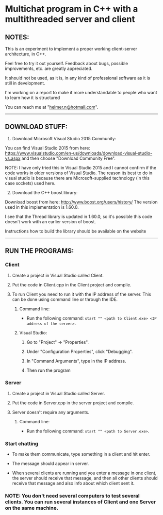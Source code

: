 # Multichat program in C++ with a multithreaded server and client

## NOTES:  

This is an experiment to implement a proper working client-server architecture, in C++.

Feel free to try it out yourself. Feedback about bugs, possible improvements, etc. are greatly appreciated.

It should not be used, as it is, in any kind of professional software as it is still in development. 

I'm working on a report to make it more understandable to people who want to learn how it is structured

You can reach me at "helmer.n@hotmail.com".

---------------------------------

## DOWNLOAD STUFF:   

1. Download Microsoft Visual Studio 2015 Community:

You can find Visual Studio 2015 from here: 
https://www.visualstudio.com/en-us/downloads/download-visual-studio-vs.aspx
and then choose "Download Community Free".

NOTE: I have only tried this in Visual Studio 2015 and I cannot confirm if the code works
      in older versions of Visual Studio. The reason its best to do in visual studio is because there
      are Microsoft-supplied technology (in this case sockets) used here.
      

2. Download the C++ boost library:

Download boost from here:
http://www.boost.org/users/history/
The version used in this implementation is 1.60.0. 

I see that the Thread library is updated in 1.60.0,
so it's possible this code doesn't work with an earlier version of boost.

Instructions how to build the library should be available on the website

------------------------------

## RUN THE PROGRAMS:

### Client

1. Create a project in Visual Studio called Client. 



2. Put the code in Client.cpp in the Client project and compile.



3. To run Client you need to run it with the IP address of the server. 
   This can be done using command line or through the IDE.
   
   1. Command line:
        * Run the following command: `start "" <path to Client.exe> <IP address of the server>`.
        
   2. Visual Studio:
        1. Go to "Project" -> "Properties".
        
        2. Under "Configuration Properties", click "Debugging".
        
        3. In "Command Arguments", type in the IP address.
        
        4. Then run the program


### Server

1. Create a project in Visual Studio called Server.

2. Put the code in Server.cpp in the server project and compile.

3. Server doesn't require any arguments.

      1. Command line:
            
            * Run the following command: `start "" <path to Server.exe>`.

### Start chatting

* To make them communicate, type something in a client and hit enter.

* The message should appear in server. 
   
* When several clients are running and you enter a message in one client, the server should receive that message,
  and then all other clients should receive that message and also info about which client sent it.
   
###  NOTE: You don't need several computers to test several clients. You can run several instances of Client and one Server on  the same machine. 
